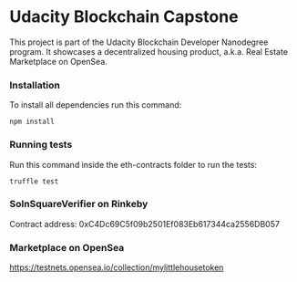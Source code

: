 # Udacity Blockchain Capstone
This project is part of the Udacity Blockchain Developer Nanodegree program. It showcases a decentralized housing product, a.k.a. Real Estate Marketplace on OpenSea.

### Installation
To install all dependencies run this command:

`npm install`

### Running tests
Run this command inside the eth-contracts folder to run the tests:

`truffle test`

### SolnSquareVerifier on Rinkeby
Contract address:    0xC4Dc69C5f09b2501Ef083Eb617344ca2556DB057

### Marketplace on OpenSea
https://testnets.opensea.io/collection/mylittlehousetoken
